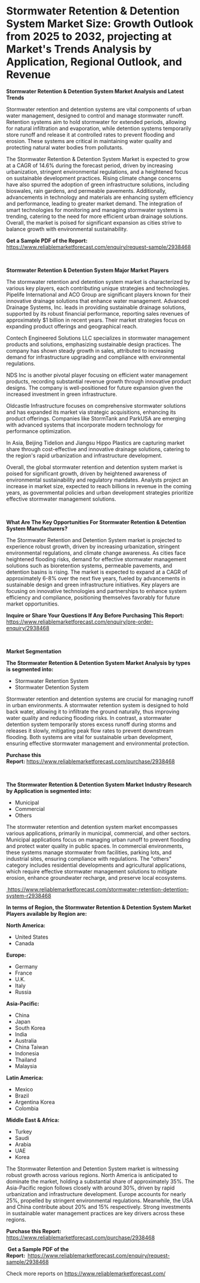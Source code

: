 <p><h1>Stormwater Retention & Detention System Market Size: Growth Outlook from 2025 to 2032, projecting at Market's Trends Analysis by Application, Regional Outlook, and Revenue</h1></p><p><strong>Stormwater Retention & Detention System Market Analysis and Latest Trends</strong></p>
<p><p>Stormwater retention and detention systems are vital components of urban water management, designed to control and manage stormwater runoff. Retention systems aim to hold stormwater for extended periods, allowing for natural infiltration and evaporation, while detention systems temporarily store runoff and release it at controlled rates to prevent flooding and erosion. These systems are critical in maintaining water quality and protecting natural water bodies from pollutants.</p><p>The Stormwater Retention & Detention System Market is expected to grow at a CAGR of 14.6% during the forecast period, driven by increasing urbanization, stringent environmental regulations, and a heightened focus on sustainable development practices. Rising climate change concerns have also spurred the adoption of green infrastructure solutions, including bioswales, rain gardens, and permeable pavements. Additionally, advancements in technology and materials are enhancing system efficiency and performance, leading to greater market demand. The integration of smart technologies for monitoring and managing stormwater systems is trending, catering to the need for more efficient urban drainage solutions. Overall, the market is poised for significant expansion as cities strive to balance growth with environmental sustainability.</p></p>
<p><strong>Get a Sample PDF of the Report:&nbsp;</strong> <a href="https://www.reliablemarketforecast.com/enquiry/request-sample/2938468?utm_campaign=2717&utm_medium=2&utm_source=Github&utm_content=ia&utm_term=15032025&utm_id=stormwater-retention-detention-system">https://www.reliablemarketforecast.com/enquiry/request-sample/2938468</a></p>
<p>&nbsp;</p>
<p><strong>Stormwater Retention & Detention System Major Market Players</strong></p>
<p><p>The stormwater retention and detention system market is characterized by various key players, each contributing unique strategies and technologies. Pipelife International and ACO Group are significant players known for their innovative drainage solutions that enhance water management. Advanced Drainage Systems, Inc. leads in providing sustainable drainage solutions, supported by its robust financial performance, reporting sales revenues of approximately $1 billion in recent years. Their market strategies focus on expanding product offerings and geographical reach.</p><p>Contech Engineered Solutions LLC specializes in stormwater management products and solutions, emphasizing sustainable design practices. The company has shown steady growth in sales, attributed to increasing demand for infrastructure upgrading and compliance with environmental regulations.</p><p>NDS Inc is another pivotal player focusing on efficient water management products, recording substantial revenue growth through innovative product designs. The company is well-positioned for future expansion given the increased investment in green infrastructure.</p><p>Oldcastle Infrastructure focuses on comprehensive stormwater solutions and has expanded its market via strategic acquisitions, enhancing its product offerings. Companies like StormTank and ParkUSA are emerging with advanced systems that incorporate modern technology for performance optimization.</p><p>In Asia, Beijing Tidelion and Jiangsu Hippo Plastics are capturing market share through cost-effective and innovative drainage solutions, catering to the region's rapid urbanization and infrastructure development.</p><p>Overall, the global stormwater retention and detention system market is poised for significant growth, driven by heightened awareness of environmental sustainability and regulatory mandates. Analysts project an increase in market size, expected to reach billions in revenue in the coming years, as governmental policies and urban development strategies prioritize effective stormwater management solutions.</p></p>
<p>&nbsp;</p>
<p><strong>What Are The Key Opportunities For Stormwater Retention & Detention System Manufacturers?</strong></p>
<p><p>The Stormwater Retention and Detention System market is projected to experience robust growth, driven by increasing urbanization, stringent environmental regulations, and climate change awareness. As cities face heightened flooding risks, demand for effective stormwater management solutions such as bioretention systems, permeable pavements, and detention basins is rising. The market is expected to expand at a CAGR of approximately 6-8% over the next five years, fueled by advancements in sustainable design and green infrastructure initiatives. Key players are focusing on innovative technologies and partnerships to enhance system efficiency and compliance, positioning themselves favorably for future market opportunities.</p></p>
<p><strong>Inquire or Share Your Questions If Any Before Purchasing This Report:</strong> <a href="https://www.reliablemarketforecast.com/enquiry/pre-order-enquiry/2938468?utm_campaign=2717&utm_medium=2&utm_source=Github&utm_content=ia&utm_term=15032025&utm_id=stormwater-retention-detention-system">https://www.reliablemarketforecast.com/enquiry/pre-order-enquiry/2938468</a></p>
<p>&nbsp;</p>
<p><strong>Market Segmentation</strong></p>
<p><strong>The Stormwater Retention & Detention System Market Analysis by types is segmented into:</strong></p>
<p><ul><li>Stormwater Retention System</li><li>Stormwater Detention System</li></ul></p>
<p><p>Stormwater retention and detention systems are crucial for managing runoff in urban environments. A stormwater retention system is designed to hold back water, allowing it to infiltrate the ground naturally, thus improving water quality and reducing flooding risks. In contrast, a stormwater detention system temporarily stores excess runoff during storms and releases it slowly, mitigating peak flow rates to prevent downstream flooding. Both systems are vital for sustainable urban development, ensuring effective stormwater management and environmental protection.</p></p>
<p><strong>Purchase this Report:&nbsp;</strong><a href="https://www.reliablemarketforecast.com/purchase/2938468?utm_campaign=2717&utm_medium=2&utm_source=Github&utm_content=ia&utm_term=15032025&utm_id=stormwater-retention-detention-system">https://www.reliablemarketforecast.com/purchase/2938468</a></p>
<p>&nbsp;</p>
<p><strong>The Stormwater Retention & Detention System Market Industry Research by Application is segmented into:</strong></p>
<p><ul><li>Municipal</li><li>Commercial</li><li>Others</li></ul></p>
<p><p>The stormwater retention and detention system market encompasses various applications, primarily in municipal, commercial, and other sectors. Municipal applications focus on managing urban runoff to prevent flooding and protect water quality in public spaces. In commercial environments, these systems manage stormwater from facilities, parking lots, and industrial sites, ensuring compliance with regulations. The "others" category includes residential developments and agricultural applications, which require effective stormwater management solutions to mitigate erosion, enhance groundwater recharge, and preserve local ecosystems.</p></p>
<p><a href="https://www.reliablemarketforecast.com/stormwater-retention-detention-system-r2938468?utm_campaign=2717&utm_medium=2&utm_source=Github&utm_content=ia&utm_term=15032025&utm_id=stormwater-retention-detention-system">&nbsp;https://www.reliablemarketforecast.com/stormwater-retention-detention-system-r2938468</a></p>
<p><strong>In terms of Region, the Stormwater Retention & Detention System Market Players available by Region are:</strong></p>
<p>
    <p> <strong> North America: </strong>
        <ul>
            <li>United States</li>
            <li>Canada</li>
        </ul>
        </p> 
    <p> <strong> Europe: </strong>
        <ul>
            <li>Germany</li>
            <li>France</li>
            <li>U.K.</li>
            <li>Italy</li>
            <li>Russia</li>
        </ul>
        </p> 
    <p> <strong> Asia-Pacific: </strong>
        <ul>
            <li>China</li>
            <li>Japan</li>
            <li>South Korea</li>
            <li>India</li>
            <li>Australia</li>
            <li>China Taiwan</li>
            <li>Indonesia</li>
            <li>Thailand</li>
            <li>Malaysia</li>
        </ul>
        </p> 
    <p> <strong> Latin America: </strong>
        <ul>
            <li>Mexico</li>
            <li>Brazil</li>
            <li>Argentina Korea</li>
            <li>Colombia</li>
        </ul>
        </p> 
    <p> <strong> Middle East & Africa: </strong>
        <ul>
            <li>Turkey</li>
            <li>Saudi</li>
            <li>Arabia</li>
            <li>UAE</li>
            <li>Korea</li>
        </ul>
    </p>
    </p>
<p><p>The Stormwater Retention and Detention System market is witnessing robust growth across various regions. North America is anticipated to dominate the market, holding a substantial share of approximately 35%. The Asia-Pacific region follows closely with around 30%, driven by rapid urbanization and infrastructure development. Europe accounts for nearly 25%, propelled by stringent environmental regulations. Meanwhile, the USA and China contribute about 20% and 15% respectively. Strong investments in sustainable water management practices are key drivers across these regions.</p></p>
<p><strong>Purchase this Report: </strong><a href="https://www.reliablemarketforecast.com/purchase/2938468?utm_campaign=2717&utm_medium=2&utm_source=Github&utm_content=ia&utm_term=15032025&utm_id=stormwater-retention-detention-system">https://www.reliablemarketforecast.com/purchase/2938468</a></p>
<p>&nbsp;<strong>Get a Sample PDF of the Report:&nbsp;&nbsp;</strong><a href="https://www.reliablemarketforecast.com/enquiry/request-sample/2938468?utm_campaign=2717&utm_medium=2&utm_source=Github&utm_content=ia&utm_term=15032025&utm_id=stormwater-retention-detention-system">https://www.reliablemarketforecast.com/enquiry/request-sample/2938468</a></p>
<p><strong></strong></p>
<p>Check more reports on <a href="https://www.reliablemarketforecast.com/?utm_campaign=2717&utm_medium=2&utm_source=Github&utm_content=ia&utm_term=15032025&utm_id=stormwater-retention-detention-system">https://www.reliablemarketforecast.com/</a></p>